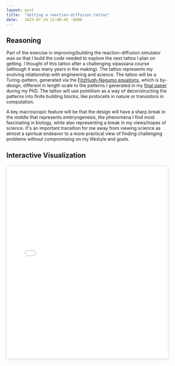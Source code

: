 ```yaml
---
layout: post
title:  "Getting a reaction-diffusion tattoo"
date:   2025-07-19 12:00:45 -0600
---
```

## Reasoning

Part of the exercise in improving/building the reaction-diffusion simulator was so that I build the code needed to explore the next tattoo I plan on getting. I thought of this tattoo after a challenging vipassana course (although it was many years in the making). The tattoo represents my evolving relationship with engineering and science. The tattoo will be a Turing-pattern, generated via the [FitzHugh-Nagumo equations](https://en.wikipedia.org/wiki/FitzHugh%E2%80%93Nagumo_model), which is by-design, different in length scale to the patterns I generated in my [final paper](https://www.sciencedirect.com/science/article/abs/pii/S2590238525002516) during my PhD. The tattoo will use pointilism as a way of deconstructing the patterns into finite building blocks, like protocells in nature or transistors in computation. 

A key macroscopic feature will be that the design will have a sharp break in the middle that represents embryogenesis, the phenomena I find most fascinating in biology, while also representing a break in my views/hopes of science. It's an important transition for me away from viewing science as almost a spiritual endeavor to a more practical view of finding challenging problems without compromising on my lifestyle and goals.

## Interactive Visualization

<div style="position: relative; width: 100%; height: 600px; margin: 20px 0;">
    <iframe 
        src="{{ site.baseurl }}/assets/tattoo.html" 
        width="100%" 
        height="100%" 
        frameborder="0" 
        scrolling="no"
        style="border: 1px solid #ddd; border-radius: 8px; box-shadow: 0 2px 8px rgba(0,0,0,0.1);">
    </iframe>
</div>
